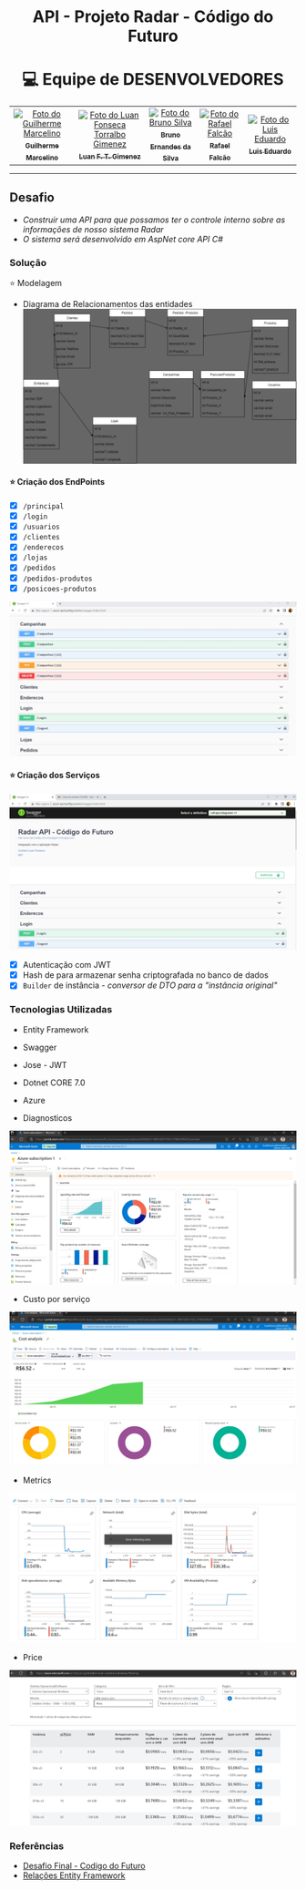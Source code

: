 <center>
<h1> API - Projeto Radar - Código do Futuro
</center>

<div align="center">

# :computer:  Equipe de DESENVOLVEDORES

</div>

<table align="center">
  <tr>
    <td align="center">
      <a href="https://github.com/GuiHSM">
        <img src="https://avatars.githubusercontent.com/u/18469074?v=4" width="100px;" alt="Foto do Guilherme Marcelino"/><br>
        <sub>
          <b>Guilherme Marcelino</b>
        </sub>
      </a>
    </td>
    <td align="center">
      <a href="https://github.com/Luanftg">
        <img src="https://avatars.githubusercontent.com/u/51548623?v=4" width="100px;" alt="Foto do Luan Fonseca Torralbo Gimenez"/><br>
        <sub>
          <b>Luan F. T. Gimenez</b>
        </sub>
      </a>
    </td>
    <td align="center">
      <a href="https://github.com/bruno-esilva">
        <img src="https://avatars.githubusercontent.com/u/48297443?v=4" width="100px;" alt="Foto do Bruno Silva"/><br>
        <sub>
          <b>Bruno Ernandes da Silva</b>
        </sub>
      </a>
    </td>
    <td align="center">
      <a href="https://github.com/Rfalcao11">
        <img src="https://avatars.githubusercontent.com/u/87043908?v=4" width="100px;" alt="Foto do Rafael Falcão "/><br>
        <sub>
          <b>Rafael Falcão</b>
        </sub>
      </a>
    </td>
    <td align="center">
      <a href="https://github.com/luisedu24">
        <img src="https://avatars.githubusercontent.com/u/117494775?v=4" width="100px;" alt="Foto do Luis Eduardo "/><br>
        <sub>
          <b>Luis Eduardo</b>
        </sub>
      </a>
    </td>
    </tr>
</table>

<hr>

## Desafio

- *Construir uma API para que possamos ter o controle interno sobre as informações de nosso sistema Radar*
- *O sistema será desenvolvido em AspNet core API C#*

### Solução

:star: Modelagem

- Diagrama de Relacionamentos das entidades
![Alt text](abstraction.png)

#### :star: Criação dos EndPoints


- [x] `/principal`
- [x] `/login`
- [x] `/usuarios`
- [x] `/clientes`
- [x] `/enderecos`
- [x] `/lojas`
- [x] `/pedidos`
- [x] `/pedidos-produtos`
- [x] `/posicoes-produtos`

![Alt text](assets/swagger-crud.jpg)

#### :star: Criação dos Serviços

![Alt text](assets/swagger.jpg)

- [x] Autenticação com JWT
- [x] Hash de para armazenar senha criptografada no banco de dados
- [x] `Builder` de instância - *conversor de DTO para a "instância original"*

### Tecnologias Utilizadas

- Entity Framework
- Swagger
- Jose - JWT
- Dotnet CORE 7.0
- Azure

- Diagnosticos

![Alt text](assets/azure-dashboard.jpg)

- Custo por serviço

![Alt text](assets/azure-dashboard-fluxo.jpg)

- Metrics

![Alt text](assets/metrics.jpg)

- Price
  
![Alt text](assets/price.jpg)

### Referências

- [Desafio Final - Codigo do Futuro](https://docs.google.com/document/d/1z0wzqAeLgMYQFg_jFOTQ1xj_BF1Byo7D/edit)
- [Relações Entity Framework](https://learn.microsoft.com/pt-br/ef/ef6/fundamentals/relationships)
